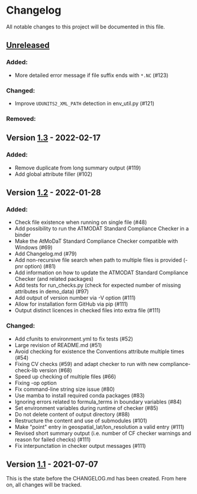 # Changelog
All notable changes to this project will be documented in this file.


## [Unreleased]
### Added:
- More detailed error message if file suffix ends with `*.NC` (#123)
### Changed:
- Improve `UDUNITS2_XML_PATH` detection in env_util.py (#121)
### Removed:

## Version [1.3] - 2022-02-17
### Added:
- Remove duplicate from long summary output (#119)
- Add global attribute filler (#102)


## Version [1.2] - 2022-01-28
### Added:
- Check file existence when running on single file (#48)
- Add possibility to run the ATMODAT Standard Compliance Checker in a binder
- Make the AtMoDaT Standard Compliance Checker compatible with Windows (#69)
- Add Changelog.md (#79)
- Add non-recursive file search when path to multiple files is provided (-pnr option) (#81)
- Add information on how to update the ATMODAT Standard Compliance Checker (and related packages)
- Add tests for run_checks.py (check for expected number of missing attributes in demo_data) (#97)
- Add output of version number via -V option (#111)
- Allow for installation form GitHub via pip (#111)
- Output distinct licences in checked files into extra file (#111)

### Changed:
- Add cfunits to environment.yml to fix tests (#52)
- Large revision of README.md (#51)
- Avoid checking for existence the Conventions attribute multiple times (#54)
- Fixing CV checks (#59) and adapt checker to run with new compliance-check-lib version (#68)
- Speed up checking of multiple files (#66)
- Fixing -op option
- Fix command-line string size issue (#80)
- Use mamba to install required conda packages (#83)
- Ignoring errors related to formula_terms in boundary variables (#84)
- Set environment variables during runtime of checker (#85)
- Do not delete content of output directory (#88)
- Restructure the content and use of submodules (#101)
- Make "point" entry in geospatial_lat/lon_resolution a valid entry (#111)
- Revised short summary output (i.e. number of CF checker warnings and reason for failed checks) (#111)
- Fix interpunctation in checker output messages (#111)


## Version [1.1] - 2021-07-07
This is the state before the CHANGELOG.md has been created. From here on, all changes will be tracked.

[Unreleased]: https://github.com/AtMoDat/atmodat_data_checker/compare/v1.3...HEAD
[1.3]: https://github.com/AtMoDat/atmodat_data_checker/compare/v1.2...v1.3
[1.2]: https://github.com/AtMoDat/atmodat_data_checker/compare/v1.1...v1.2
[1.1]: https://github.com/AtMoDat/atmodat_data_checker/compare/v1.0...v1.1
